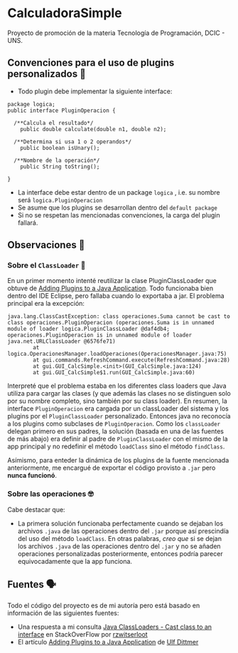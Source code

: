 # CalculadoraSimple
Proyecto de promoción de la materia Tecnología de Programación, DCIC - UNS. 


## Convenciones para el uso de plugins personalizados :handshake:
* Todo plugin debe implementar la siguiente interface:
```
package logica;
public interface PluginOperacion {

  /**Calcula el resultado*/
	public double calculate(double n1, double n2);
  
  /**Determina si usa 1 o 2 operandos*/
	public boolean isUnary();
  
  /**Nombre de la operación*/
	public String toString();

}
```
* La interface debe estar dentro de un package ```logica``` , i.e. su nombre será ```logica.PluginOperacion```
* Se asume que los plugins se desarrollan dentro del ```default package```
* Si no se respetan las mencionadas convenciones, la carga del plugin fallará.


## Observaciones :eyes:

### Sobre el ```ClassLoader``` :thinking:
En un primer momento intenté reutilizar la clase PluginClassLoader que obtuve de [Adding Plugins to a Java Application](https://javaranch.com/journal/200607/Plugins.html).
Todo funcionaba bien dentro del IDE Eclipse, pero fallaba cuando lo exportaba a jar. 
El problema principal era la excepción:
```
java.lang.ClassCastException: class operaciones.Suma cannot be cast to class operaciones.PluginOperacion (operaciones.Suma is in unnamed module of loader logica.PluginClassLoader @daf4db4; operaciones.PluginOperacion is in unnamed module of loader java.net.URLClassLoader @6576fe71)
        at logica.OperacionesManager.loadOperaciones(OperacionesManager.java:75)
        at gui.commands.RefreshCommand.execute(RefreshCommand.java:28)
        at gui.GUI_CalcSimple.<init>(GUI_CalcSimple.java:124)
        at gui.GUI_CalcSimple$1.run(GUI_CalcSimple.java:60)
```
Interpreté que el problema estaba en los diferentes class loaders que Java utiliza para cargar las clases (y que además las clases no se distinguen solo por su nombre completo, sino también por su class loader).
En resumen, la interface ```PluginOperacion``` era cargada por un classLoader del sistema y los plugins por el ```PluginClassLoader``` personalizado. Entonces java no reconocía a los plugins como subclases de ```PluginOperacion```.
Como los ```classLoader``` delegan primero en sus padres, la solución (basada en una de las fuentes de más abajo) era definir al padre de ```PluginClassLoader``` con el mismo de la app principal y no redefinir el
método ```loadClass``` sino el método ```findClass```.

Asímismo, para enteder la dinámica de los plugins de la fuente mencionada anteriormente, me encargué de exportar el código provisto a ```.jar``` pero **nunca funcionó**.

### Sobre las operaciones :nerd_face: 
Cabe destacar que:
* La primera solución funcionaba perfectamente cuando se dejaban los archivos ```.java``` de las operaciones dentro del ```.jar``` porque así prescindía del uso del método
```loadClass```. En otras palabras, *creo que* si se dejan los archivos ```.java``` de las operaciones dentro del ```.jar``` y no se añaden operaciones personalizadas posteriormente, entonces podría parecer equivocadamente que la app funciona.


## Fuentes :speaking_head:
Todo el código del proyecto es de mi autoría pero está basado en información de las siguientes fuentes:
* Una respuesta a mi consulta [Java ClassLoaders - Cast class to an interface](https://stackoverflow.com/questions/65100898/java-classloaders-cast-class-to-an-interface/65101060#65101060) en StackOverFlow por [rzwitserloot](https://stackoverflow.com/users/768644/rzwitserloot)
* El artículo [Adding Plugins to a Java Application](https://javaranch.com/journal/200607/Plugins.html) de [Ulf Dittmer](http://www.javaranch.com/contact.jsp#UlfDittmer)
